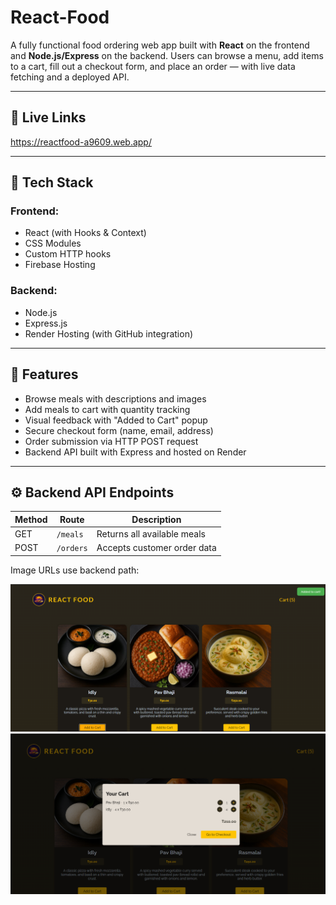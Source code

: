 # React-Food
A fully functional food ordering web app built with **React** on the frontend and **Node.js/Express** on the backend. Users can browse a menu, add items to a cart, fill out a checkout form, and place an order — with live data fetching and a deployed API.

---

## 🔗 Live Links

 https://reactfood-a9609.web.app/
  
---

## 🧰 Tech Stack

### Frontend:
- React (with Hooks & Context)
- CSS Modules
- Custom HTTP hooks
- Firebase Hosting

### Backend:
- Node.js
- Express.js
- Render Hosting (with GitHub integration)

---

## 🎯 Features

- Browse meals with descriptions and images
- Add meals to cart with quantity tracking
- Visual feedback with "Added to Cart" popup
- Secure checkout form (name, email, address)
- Order submission via HTTP POST request
- Backend API built with Express and hosted on Render

---

## ⚙️ Backend API Endpoints

| Method | Route           | Description                    |
|--------|------------------|--------------------------------|
| GET    | `/meals`         | Returns all available meals    |
| POST   | `/orders`        | Accepts customer order data    |

Image URLs use backend path:

![Home Page](./screenshots/home.png)
![Cart Page](./screenshots/cart.png)
